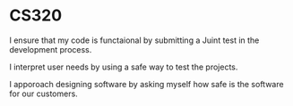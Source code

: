 # CS320



I ensure that my code is functaional by submitting a Juint test in the development process. 

I  interpret user needs by using a safe way to test the projects. 

I apporoach designing software by asking myself how safe is the software for our customers.
